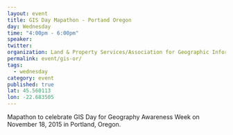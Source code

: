 ```yaml
---
layout: event
title: GIS Day Mapathon - Portand Oregon
day: Wednesday
time: "4:00pm - 6:00pm"
speaker: 
twitter: 
organization: Land & Property Services/Association for Geographic Information 
permalink: event/gis-or/
tags: 
  - wednesday
category: event
published: true
lat: 45.560113
lon: -22.683505
---
```


Mapathon to celebrate GIS Day for Geography Awareness Week on November 18, 2015 in Portland, Oregon.
